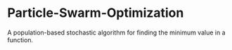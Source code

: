 # Particle-Swarm-Optimization
A population-based stochastic algorithm for finding the minimum value in a function.
